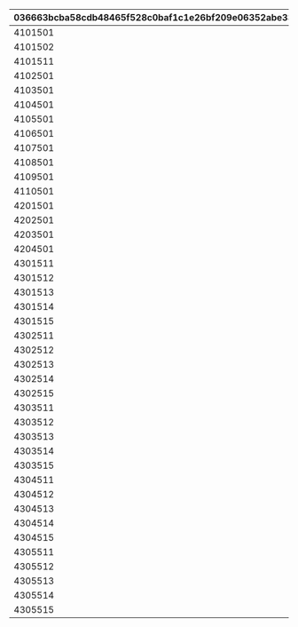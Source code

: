 |036663bcba58cdb48465f528c0baf1c1e26bf209e06352abe33b4d55e91a2200|64ab5f7faa8b542ae98f1b6b47c2c39b90895a3a48b9971d0bb869edbc0fadd5|
| --- | --- |
|4101501|1004|
|4101502|1004|
|4101511|1012|
|4102501|1004|
|4103501|1004|
|4104501|1004|
|4105501|1004|
|4106501|1004|
|4107501|1004|
|4108501|1004|
|4109501|1005|
|4110501|1005|
|4201501|1006|
|4202501|1006|
|4203501|1007|
|4204501|1007|
|4301511|1010|
|4301512|1010|
|4301513|1010|
|4301514|1010|
|4301515|1010|
|4302511|1010|
|4302512|1010|
|4302513|1010|
|4302514|1010|
|4302515|1010|
|4303511|1010|
|4303512|1010|
|4303513|1010|
|4303514|1010|
|4303515|1010|
|4304511|1011|
|4304512|1011|
|4304513|1011|
|4304514|1011|
|4304515|1011|
|4305511|1011|
|4305512|1011|
|4305513|1011|
|4305514|1011|
|4305515|1011|
